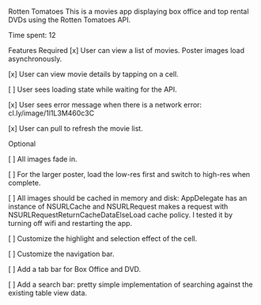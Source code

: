 Rotten Tomatoes
This is a movies app displaying box office and top rental DVDs using the Rotten Tomatoes API.

Time spent: 12

Features
Required
[x] User can view a list of movies. Poster images load asynchronously.

[x] User can view movie details by tapping on a cell.

[ ] User sees loading state while waiting for the API.

[x] User sees error message when there is a network error: cl.ly/image/1l1L3M460c3C

[x] User can pull to refresh the movie list.

Optional

[ ] All images fade in.

[ ] For the larger poster, load the low-res first and switch to high-res when complete.

[ ] All images should be cached in memory and disk: AppDelegate has an instance of NSURLCache and NSURLRequest makes a request with NSURLRequestReturnCacheDataElseLoad cache policy. I tested it by turning off wifi and restarting the app.

[ ] Customize the highlight and selection effect of the cell.

[ ] Customize the navigation bar.

[ ] Add a tab bar for Box Office and DVD.

[ ] Add a search bar: pretty simple implementation of searching against the existing table view data.

